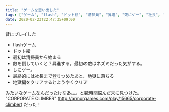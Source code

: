 ```yaml
---
title: "ゲームを思い出した"
tags: ["ゲーム", "flash", "ドット絵", "清掃員", "昇進", "死にゲー", "社長", "地獄"]
date: 2020-02-23T22:47:35+09:00
---
```


昔にプレイした

- flashゲーム  
- ドット絵  
- 最初は清掃員から始まる  
- 敵を倒していくと？昇進する。最初の敵はネズミだった気がする。  
- しにゲー。  
- 最終的には社長まで登りつめたあと、地獄に落ちる  
- 地獄編をクリアするとようやくクリア

みたいなゲームなんだったけなあ。。。と数時間悩んだ末に見つけた。  
"CORPORATE CLIMBER" (<http://armorgames.com/play/15665/corporate-climber>) だった！

